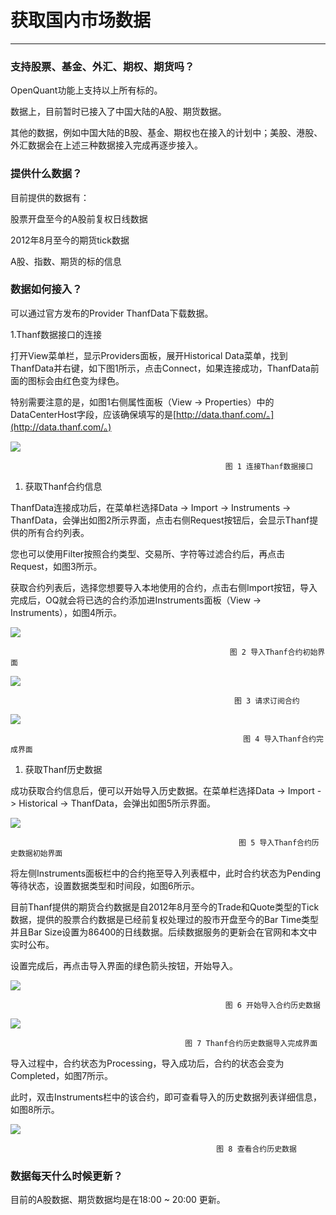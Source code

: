 # 获取国内市场数据

---

### 支持股票、基金、外汇、期权、期货吗？

OpenQuant功能上支持以上所有标的。

数据上，目前暂时已接入了中国大陆的A股、期货数据。

其他的数据，例如中国大陆的B股、基金、期权也在接入的计划中；美股、港股、外汇数据会在上述三种数据接入完成再逐步接入。

### 提供什么数据？

目前提供的数据有：

股票开盘至今的A股前复权日线数据

2012年8月至今的期货tick数据

A股、指数、期货的标的信息

### 数据如何接入？

可以通过官方发布的Provider ThanfData下载数据。

1.Thanf数据接口的连接

打开View菜单栏，显示Providers面板，展开Historical Data菜单，找到ThanfData并右键，如下图1所示，点击Connect，如果连接成功，ThanfData前面的图标会由红色变为绿色。

特别需要注意的是，如图1右侧属性面板（View -&gt; Properties）中的DataCenterHost字段，应该确保填写的是[http://data.thanf.com/。](http://data.thanf.com/。)

![](/assets/internal_market_data01.png)

```
                                                图 1 连接Thanf数据接口
```

1. 获取Thanf合约信息

ThanfData连接成功后，在菜单栏选择Data -&gt; Import -&gt; Instruments -&gt; ThanfData，会弹出如图2所示界面，点击右侧Request按钮后，会显示Thanf提供的所有合约列表。

您也可以使用Filter按照合约类型、交易所、字符等过滤合约后，再点击Request，如图3所示。

获取合约列表后，选择您想要导入本地使用的合约，点击右侧Import按钮，导入完成后，OQ就会将已选的合约添加进Instruments面板（View -&gt; Instruments），如图4所示。

![](/assets/internal_market_data02.png)

```
                                                 图 2 导入Thanf合约初始界面
```

![](/assets/internal_market_data03.png)

```
                                                  图 3 请求订阅合约
```

![](/assets/internal_market_data04.png)

```
                                                    图 4 导入Thanf合约完成界面
```

1. 获取Thanf历史数据

成功获取合约信息后，便可以开始导入历史数据。在菜单栏选择Data -&gt; Import -&gt; Historical -&gt; ThanfData，会弹出如图5所示界面。

![](/assets/internal_market_data05.png)

```
                                                   图 5 导入Thanf合约历史数据初始界面
```

将左侧Instruments面板栏中的合约拖至导入列表框中，此时合约状态为Pending等待状态，设置数据类型和时间段，如图6所示。

目前Thanf提供的期货合约数据是自2012年8月至今的Trade和Quote类型的Tick数据，提供的股票合约数据是已经前复权处理过的股市开盘至今的Bar Time类型并且Bar Size设置为86400的日线数据。后续数据服务的更新会在官网和本文中实时公布。

设置完成后，再点击导入界面的绿色箭头按钮，开始导入。

![](/assets/internal_market_data06.png)

```
                                                图 6 开始导入合约历史数据
```

![](/assets/internal_market_data07.png)

```
                                       图 7 Thanf合约历史数据导入完成界面
```

导入过程中，合约状态为Processing，导入成功后，合约的状态会变为Completed，如图7所示。

此时，双击Instruments栏中的该合约，即可查看导入的历史数据列表详细信息，如图8所示。

![](/assets/internal_market_data08.png)

```
                                              图 8 查看合约历史数据
```

### 数据每天什么时候更新？

目前的A股数据、期货数据均是在18:00 ~ 20:00 更新。





